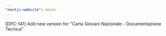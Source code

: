```yaml
---
"nextjs-website": minor
---
```


[DPC-141] Add new version for "Carta Giovani Nazionale - Documentazione Tecnica"
